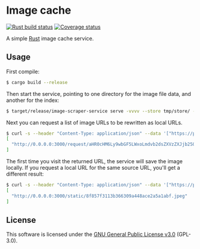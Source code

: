 # Image cache

[![Rust build status](https://img.shields.io/github/actions/workflow/status/travisbrown/image-scraper/ci.yaml?branch=main)](https://github.com/travisbrown/image-scraper/actions)
[![Coverage status](https://img.shields.io/codecov/c/github/travisbrown/image-scraper/main.svg)](https://codecov.io/github/travisbrown/image-scraper)

A simple [Rust][rust] image cache service.

## Usage

First compile:

```bash
$ cargo build --release
```

Then start the service, pointing to one directory for the image file data, and another for the index:

```bash
$ target/release/image-scraper-service serve -vvvv --store tmp/store/ --prefix 2/2 --index tmp/index/
```

Next you can request a list of image URLs to be rewritten as local URLs.

```bash
$ curl -s --header "Content-Type: application/json" --data '["https://play-lh.googleusercontent.com/yiahWgvUqKOPvraFOZPi-ozqXFY_LaIbBoALS6YyXKwkls80CJkntHvbNy9bT4DogQ"]' "http://localhost:3000/urls" | jq
[
  "http://0.0.0.0:3000/request/aHR0cHM6Ly9wbGF5LWxoLmdvb2dsZXVzZXJjb250ZW50LmNvbS95aWFoV2d2VXFLT1B2cmFGT1pQaS1venFYRllfTGFJYkJvQUxTNll5WEt3a2xzODBDSmtudEh2Yk55OWJUNERvZ1E"
]
```

The first time you visit the returned URL, the service will save the image locally. If you request a local URL for the same source URL, you'll get a different result:

```bash
$ curl -s --header "Content-Type: application/json" --data '["https://play-lh.googleusercontent.com/yiahWgvUqKOPvraFOZPi-ozqXFY_LaIbBoALS6YyXKwkls80CJkntHvbNy9bT4DogQ"]' "http://localhost:3000/urls" | jq
[
  "http://0.0.0.0:3000/static/8f857f3113b366309a448ace2a5a1abf.jpeg"
]
```

## License

This software is licensed under the [GNU General Public License v3.0][gpl-v3] (GPL-3.0).

[gpl-v3]: https://www.gnu.org/licenses/gpl-3.0.en.html
[rust]: https://rust-lang.org/
[rust-installation]: https://doc.rust-lang.org/cargo/getting-started/installation.html
